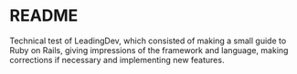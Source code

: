# README

Technical test of LeadingDev, which consisted of making a small guide to Ruby on Rails, giving impressions of the framework and language, making corrections if necessary and implementing new features.
